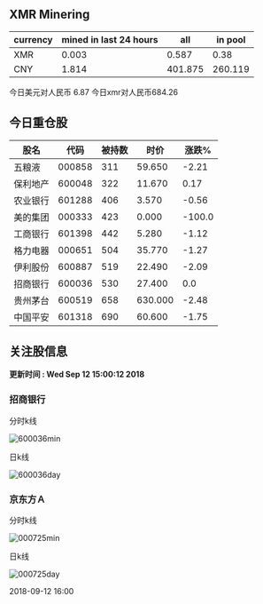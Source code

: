 ## XMR Minering

|currency|mined in last 24 hours|all|in pool|
|---|---|---|---|
|XMR|0.003|0.587|0.38|
|CNY|1.814|401.875|260.119|

今日美元对人民币 6.87	今日xmr对人民币684.26


## 今日重仓股 

|股名|代码|被持数|时价|涨跌%|
|---|---|---|---|---|
|五粮液|000858|311|59.650|-2.21|
|保利地产|600048|322|11.670|0.17|
|农业银行|601288|406|3.570|-0.56|
|美的集团|000333|423|0.000|-100.0|
|工商银行|601398|442|5.280|-1.12|
|格力电器|000651|504|35.770|-1.27|
|伊利股份|600887|519|22.490|-2.09|
|招商银行|600036|530|27.400|0.0|
|贵州茅台|600519|658|630.000|-2.48|
|中国平安|601318|690|60.600|-1.75|

## 关注股信息
**更新时间 : Wed Sep 12 15:00:12 2018**
### 招商银行 
分时k线

![600036min](http://image.sinajs.cn/newchart/min/n/sh600036.gif)

日k线

![600036day](http://image.sinajs.cn/newchart/daily/n/sh600036.gif)

### 京东方Ａ 
分时k线

![000725min](http://image.sinajs.cn/newchart/min/n/sz000725.gif)

日k线

![000725day](http://image.sinajs.cn/newchart/daily/n/sz000725.gif)

2018-09-12 16:00